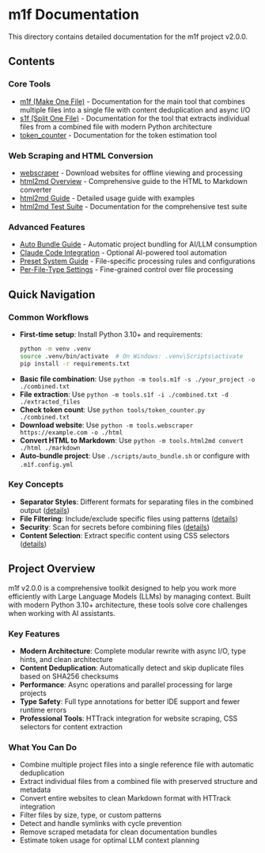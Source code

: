 # m1f Documentation

This directory contains detailed documentation for the m1f project v2.0.0.

## Contents

### Core Tools

- [m1f (Make One File)](./m1f.md) - Documentation for the main tool that
  combines multiple files into a single file with content deduplication and
  async I/O
- [s1f (Split One File)](./s1f.md) - Documentation for the tool that extracts
  individual files from a combined file with modern Python architecture
- [token_counter](./token_counter.md) - Documentation for the token estimation
  tool

### Web Scraping and HTML Conversion

- [webscraper](./webscraper.md) - Download websites for offline viewing and
  processing
- [html2md Overview](./html2md.md) - Comprehensive guide to the HTML to Markdown
  converter
- [html2md Guide](./html2md_guide.md) - Detailed usage guide with examples
- [html2md Test Suite](./html2md_test_suite.md) - Documentation for the
  comprehensive test suite

### Advanced Features

- [Auto Bundle Guide](auto_bundle_guide.md) - Automatic project bundling for
  AI/LLM consumption
- [Claude Code Integration](claude_code_integration.md) - Optional AI-powered
  tool automation
- [Preset System Guide](./m1f_presets.md) - File-specific processing rules and
  configurations
- [Per-File-Type Settings](./m1f_preset_per_file_settings.md) - Fine-grained
  control over file processing

## Quick Navigation

### Common Workflows

- **First-time setup**: Install Python 3.10+ and requirements:
  ```bash
  python -m venv .venv
  source .venv/bin/activate  # On Windows: .venv\Scripts\activate
  pip install -r requirements.txt
  ```
- **Basic file combination**: Use
  `python -m tools.m1f -s ./your_project -o ./combined.txt`
- **File extraction**: Use
  `python -m tools.s1f -i ./combined.txt -d ./extracted_files`
- **Check token count**: Use `python tools/token_counter.py ./combined.txt`
- **Download website**: Use
  `python -m tools.webscraper https://example.com -o ./html`
- **Convert HTML to Markdown**: Use
  `python -m tools.html2md convert ./html ./markdown`
- **Auto-bundle project**: Use `./scripts/auto_bundle.sh` or configure with
  `.m1f.config.yml`

### Key Concepts

- **Separator Styles**: Different formats for separating files in the combined
  output ([details](./m1f.md#separator-styles))
- **File Filtering**: Include/exclude specific files using patterns
  ([details](./m1f.md#command-line-options))
- **Security**: Scan for secrets before combining files
  ([details](./m1f.md#security-check))
- **Content Selection**: Extract specific content using CSS selectors
  ([details](./html2md.md#content-selection))

## Project Overview

m1f v2.0.0 is a comprehensive toolkit designed to help you work more efficiently
with Large Language Models (LLMs) by managing context. Built with modern Python
3.10+ architecture, these tools solve core challenges when working with AI
assistants.

### Key Features

- **Modern Architecture**: Complete modular rewrite with async I/O, type hints,
  and clean architecture
- **Content Deduplication**: Automatically detect and skip duplicate files based
  on SHA256 checksums
- **Performance**: Async operations and parallel processing for large projects
- **Type Safety**: Full type annotations for better IDE support and fewer
  runtime errors
- **Professional Tools**: HTTrack integration for website scraping, CSS
  selectors for content extraction

### What You Can Do

- Combine multiple project files into a single reference file with automatic
  deduplication
- Extract individual files from a combined file with preserved structure and
  metadata
- Convert entire websites to clean Markdown format with HTTrack integration
- Filter files by size, type, or custom patterns
- Detect and handle symlinks with cycle prevention
- Remove scraped metadata for clean documentation bundles
- Estimate token usage for optimal LLM context planning
